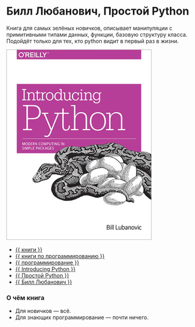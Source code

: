 # Билл Любанович, Простой Python

Книга для самых зелёных новичков, описывает манипуляции с примитивными типами
данных, функции, базовую структуру класса. Подойдёт только для тех, кто python
видит в первый раз в жизни.

![cover](Билл%20Любанович%20-%20Простой%20Python.jpg)

- [{{ книги }}](../../__tags/knigi.md)
- [{{ книги по программированию }}](../../__tags/knigi_po_programmirovaniy.md)
- [{{ программирование }}](../../__tags/programmirovanie.md)
- [{{ Introducing Python }}](../../__tags/introducing_python.md)
- [{{ Простой Python }}](../../__tags/prostoy_python.md)
- [{{ Билл Любанович }}](../../__tags/bill_lybanovich.md)

### О чём книга

- Для новичков — всё.
- Для знающих программирование — почти ничего.
